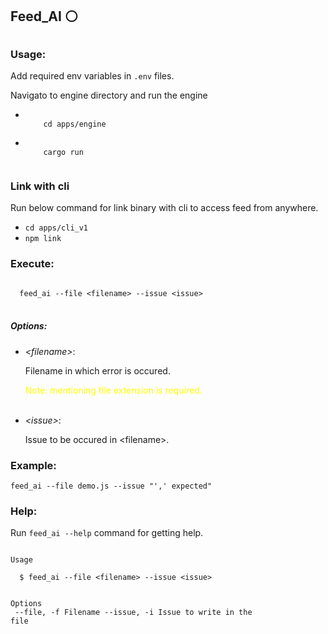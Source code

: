 <h2>Feed_AI ⚪<h2>
<h3>Usage:</h3>

<p>Add required env variables in <code>.env</code> files.</p>
<p>Navigato to engine directory and run the engine</p>

<ul>
  <li>
    <code>
    cd apps/engine
    </code>
  <br />
  </li>
  <li>
    <code>
    cargo run
    </code>
  </li>
</ul>

<h3>Link with cli</h3>

<p>Run below command for link binary with cli to access feed from anywhere.</p>

<ul>
  <li>
    <code>cd apps/cli_v1</code>
  </li>
  <li>
    <code>npm link</code>
  </li>
</ul>

<h3>Execute:</h3>

<code>
  feed_ai --file &lt;filename&gt; --issue &lt;issue&gt;
</code>

<br />

<h5>Options:</h5>

<ul>
  <li><i>&lt;filename&gt;</i>:</li>
  <p class="gray">Filename in which error is occured.</p>
  <p style="color: yellow;">Note: mentioning file extension is required.</p>
  <br />
  <li><i>&lt;issue&gt;</i>:</li>
  <p class="gray">Issue to be occured in &lt;filename&gt;.</p>
</ul>

<h3>Example:</h3>

<code>feed_ai --file demo.js --issue "',' expected"</code>

<h3>Help:</h3>

<p>Run <code>feed_ai --help</code> command for getting help.</p>

<code>
Usage<br />
  $ feed_ai --file &lt;filename> --issue &lt;issue>

Options<br />
  --file, -f  Filename
  --issue, -i  Issue to write in the file
</code>